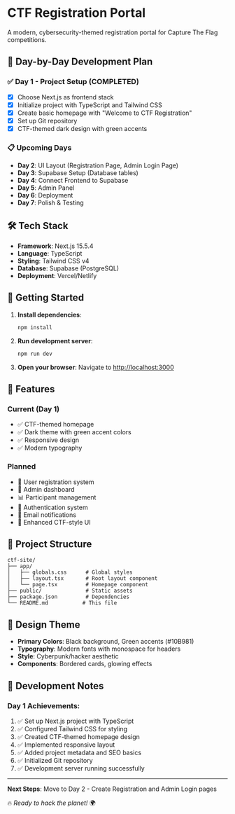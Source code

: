 # CTF Registration Portal

A modern, cybersecurity-themed registration portal for Capture The Flag competitions.

## 🚀 Day-by-Day Development Plan

### ✅ Day 1 - Project Setup (COMPLETED)
- [x] Choose Next.js as frontend stack
- [x] Initialize project with TypeScript and Tailwind CSS
- [x] Create basic homepage with "Welcome to CTF Registration"
- [x] Set up Git repository
- [x] CTF-themed dark design with green accents

### 📋 Upcoming Days
- **Day 2**: UI Layout (Registration Page, Admin Login Page)
- **Day 3**: Supabase Setup (Database tables)
- **Day 4**: Connect Frontend to Supabase
- **Day 5**: Admin Panel
- **Day 6**: Deployment
- **Day 7**: Polish & Testing

## 🛠️ Tech Stack

- **Framework**: Next.js 15.5.4
- **Language**: TypeScript
- **Styling**: Tailwind CSS v4
- **Database**: Supabase (PostgreSQL)
- **Deployment**: Vercel/Netlify

## 🚦 Getting Started

1. **Install dependencies**:
   ```bash
   npm install
   ```

2. **Run development server**:
   ```bash
   npm run dev
   ```

3. **Open your browser**:
   Navigate to [http://localhost:3000](http://localhost:3000)

## 🎯 Features

### Current (Day 1)
- ✅ CTF-themed homepage
- ✅ Dark theme with green accent colors
- ✅ Responsive design
- ✅ Modern typography

### Planned
- 📝 User registration system
- 👤 Admin dashboard
- 📊 Participant management
- 🔐 Authentication system
- 📧 Email notifications
- 🎨 Enhanced CTF-style UI

## 📁 Project Structure

```
ctf-site/
├── app/
│   ├── globals.css      # Global styles
│   ├── layout.tsx       # Root layout component
│   └── page.tsx         # Homepage component
├── public/              # Static assets
├── package.json         # Dependencies
└── README.md           # This file
```

## 🎨 Design Theme

- **Primary Colors**: Black background, Green accents (#10B981)
- **Typography**: Modern fonts with monospace for headers
- **Style**: Cyberpunk/hacker aesthetic
- **Components**: Bordered cards, glowing effects

## 📝 Development Notes

### Day 1 Achievements:
1. ✅ Set up Next.js project with TypeScript
2. ✅ Configured Tailwind CSS for styling
3. ✅ Created CTF-themed homepage design
4. ✅ Implemented responsive layout
5. ✅ Added project metadata and SEO basics
6. ✅ Initialized Git repository
7. ✅ Development server running successfully

---

**Next Steps**: Move to Day 2 - Create Registration and Admin Login pages

🔥 *Ready to hack the planet!* 🌍
